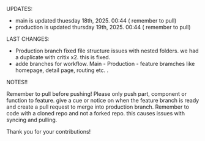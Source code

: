 UPDATES:

- main is updated thuesday 18th, 2025. 00:44 ( remember to pull)
- production is updated thursday 19th, 2025. 00:44 ( remember to pull)

LAST CHANGES:
 - Production branch fixed file structure issues with nested folders. we had a duplicate with critix x2. this is fixed.
 - adde branches for workflow. Main - Production - feature bramches like homepage, detail page, routing etc.
.

NOTES!!

Remember to pull before pushing!
Please only push part, component or function to feature. give a cue or notice on when the feature branch is ready and create a
pull request to merge into production branch.
Remember to code with a cloned repo and not a forked repo. this causes issues with syncing and pulling.

Thank you for your contributions!
